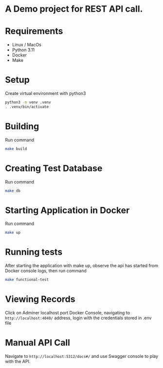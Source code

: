 # A Demo project for REST API call.

# Requirements
- Linux / MacOs
- Python 3.11
- Docker
- Make

# Setup
Create virtual environment with python3
```bash
python3 -m venv .venv
. .venv/bin/activate
```

# Building
Run command 
```bash
make build
```

# Creating Test Database
Run command 
```bash
make db
```


# Starting Application in Docker
Run command 
```bash
make up
```


# Running tests
After starting the application with make up, observe the api has started from Docker console logs, then run command 
```bash
make functional-test
```

# Viewing Records
Click on Adminer localhost port Docker Console, navigating to `http://localhost:4040/` address, login with the credentials stored in .env file

# Manual API Call
Navigate to `http://localhost:5312/docs#/` and use Swagger console to play with the API.